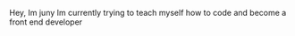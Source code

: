 Hey, Im juny
Im currently trying to teach myself how to code and become a front end developer 

<!---
notjuni/notjuni is a ✨ special ✨ repository because its `README.md` (this file) appears on your GitHub profile.
You can click the Preview link to take a look at your changes.
--->
